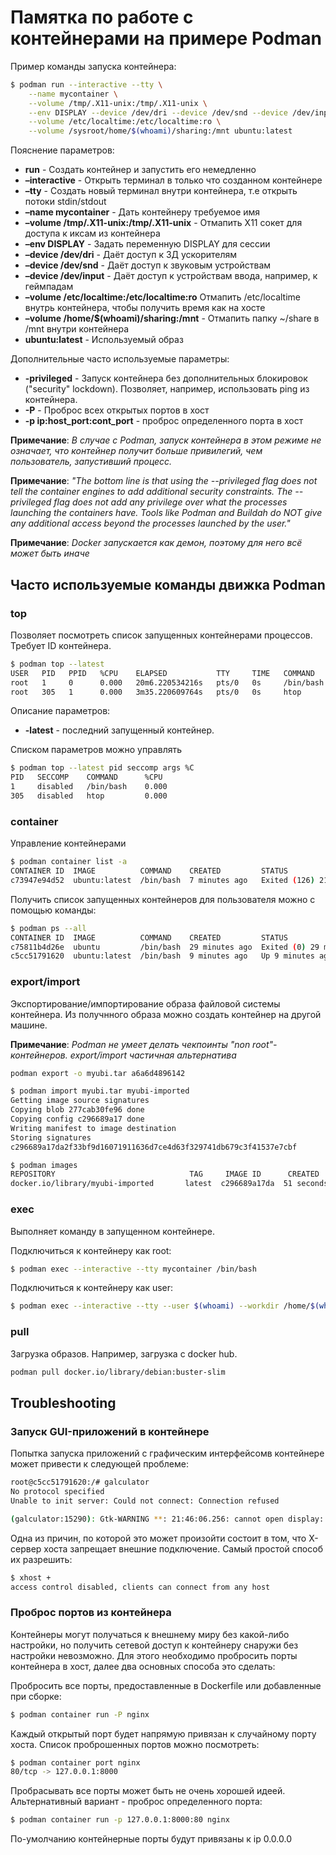 # Памятка по работе с контейнерами на примере Podman
Пример команды запуска контейнера:

```sh 
$ podman run --interactive --tty \
    --name mycontainer \
    --volume /tmp/.X11-unix:/tmp/.X11-unix \
    --env DISPLAY --device /dev/dri --device /dev/snd --device /dev/input \
    --volume /etc/localtime:/etc/localtime:ro \
    --volume /sysroot/home/$(whoami)/sharing:/mnt ubuntu:latest
```

Пояснение параметров:
* **run** - Создать контейнер и запустить его немедленно
* **–interactive** - Открыть терминал в только что созданном контейнере
* **–tty** - Создать новый терминал внутри контейнера, т.е открыть потоки stdin/stdout
* **–name mycontainer** - Дать контейнеру требуемое имя
* **–volume /tmp/.X11-unix:/tmp/.X11-unix** - Отмапить X11 сокет для доступа к иксам из контейнера
* **–env DISPLAY** - Задать переменную DISPLAY для сессии
* **–device /dev/dri** - Даёт доступ к 3Д ускорителям
* **–device /dev/snd** - Даёт доступ к звуковым устройствам
* **–device /dev/input** - Даёт доступ к устройствам ввода, например, к геймпадам
* **–volume /etc/localtime:/etc/localtime:ro** Отмапить /etc/localtime внутрь контейнера, чтобы получить время как на хосте
* **–volume /home/$(whoami)/sharing:/mnt** - Отмапить папку ~/share в /mnt внутри контейнера
* **ubuntu:latest** - Используемый образ

Дополнительные часто используемые параметры:
* **-privileged** - Запуск контейнера без дополнительных блокировок ("security" lockdown). Позволяет, например, использовать ping из контейнера.
* **-P** - Проброс всех открытых портов в хост
* **-p ip:host_port:cont_port** - проброс определенного порта в хост

**Примечание**: _В случае с Podman, запуск контейнера в этом режиме не означает, что контейнер получит больше привилегий, чем пользователь, запустивший процесс._

**Примечание**: _"The bottom line is that using the --privileged flag does not tell the container engines to add additional security constraints. The --privileged flag does not add any privilege over what the processes launching the containers have. Tools like Podman and Buildah do NOT give any additional access beyond the processes launched by the user."_
 
**Примечание**: _Docker запускается как демон, поэтому для него всё может быть иначе_




## Часто используемые команды движка Podman
### top
Позволяет посмотреть список запущенных контейнерами процессов. Требует ID контейнера.

```sh
$ podman top --latest
USER   PID   PPID   %CPU    ELAPSED           TTY     TIME   COMMAND
root   1     0      0.000   20m6.220534216s   pts/0   0s     /bin/bash 
root   305   1      0.000   3m35.220609764s   pts/0   0s     htop 
```

Описание параметров:
* **-latest** - последний запущенный контейнер. 


Списком параметров можно управлять
```sh
$ podman top --latest pid seccomp args %C
PID   SECCOMP    COMMAND      %CPU
1     disabled   /bin/bash    0.000
305   disabled   htop         0.000
```


### container
Управление контейнерами

```sh
$ podman container list -a
CONTAINER ID  IMAGE          COMMAND    CREATED         STATUS                       PORTS   NAMES
c73947e94d52  ubuntu:latest  /bin/bash  7 minutes ago   Exited (126) 21 seconds ago          mycontainer
```


Получить список запущенных контейнеров для пользователя можно с помощью команды:
```sh
$ podman ps --all
CONTAINER ID  IMAGE          COMMAND    CREATED         STATUS                       PORTS   NAMES
c75811b4d26e  ubuntu         /bin/bash  29 minutes ago  Exited (0) 29 minutes ago            mystifying_dewdney
c5cc51791620  ubuntu:latest  /bin/bash  9 minutes ago   Up 9 minutes ago                     mycontainer
```

### export/import
Экспортирование/импортирование образа файловой системы контейнера. Из получнного образа можно создать контейнер на другой машине. 

**Примечание**: _Podman не умеет делать чекпоинты "non root"-контейнеров. export/import частичная альтернатива_

```sh
podman export -o myubi.tar a6a6d4896142
```

```sh
$ podman import myubi.tar myubi-imported
Getting image source signatures
Copying blob 277cab30fe96 done
Copying config c296689a17 done
Writing manifest to image destination
Storing signatures
c296689a17da2f33bf9d16071911636d7ce4d63f329741db679c3f41537e7cbf
```

```sh
$ podman images
REPOSITORY                              TAG     IMAGE ID      CREATED         SIZE
docker.io/library/myubi-imported       latest  c296689a17da  51 seconds ago  211 MB
```

### exec
Выполняет команду в запущенном контейнере.

Подключиться к контейнеру как root:
```sh
$ podman exec --interactive --tty mycontainer /bin/bash
```

Подключиться к контейнеру как user:
```sh
$ podman exec --interactive --tty --user $(whoami) --workdir /home/$(whoami) mycontainer /bin/bash
```

### pull
Загрузка образов. Например, загрузка с docker hub.
```sh
podman pull docker.io/library/debian:buster-slim
```

## Troubleshooting
### Запуск GUI-приложений в контейнере
Попытка запуска приложений с графическим интерфейсомв контейнере может привести к следующей проблеме:
```sh
root@c5cc51791620:/# galculator 
No protocol specified
Unable to init server: Could not connect: Connection refused

(galculator:15290): Gtk-WARNING **: 21:46:06.256: cannot open display: :0
```

Одна из причин, по которой это может произойти состоит в том, что X-сервер хоста запрещает внешние подключение. Самый простой способ их разрешить:
```sh
$ xhost +
access control disabled, clients can connect from any host
```

### Проброс портов из контейнера
Контейнеры могут получаться к внешнему миру без какой-либо настройки, но получить сетевой доступ к контейнеру снаружи без настройки невозможно. Для этого необходимо пробросить порты контейнера в хост, далее два основных способа это сделать:

Пробросить все порты, предоставленные в Dockerfile или добавленные при сборке:
```sh
$ podman container run -P nginx
```
Каждый открытый порт будет напрямую привязан к случайному порту хоста. Список проброшенных портов можно посмотреть:
```sh
$ podman container port nginx
80/tcp -> 127.0.0.1:8000
```

Пробрасывать все порты может быть не очень хорошей идеей. Альтернативный вариант - проброс определенного порта:
```sh
$ podman container run -p 127.0.0.1:8000:80 nginx
```
По-умолчанию контейнерные порты будут привязаны к ip 0.0.0.0


